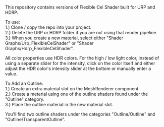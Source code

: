 This repository contains versions of Flexible Cel Shader built for URP and HDRP.

To use:\
1.) Clone / copy the repo into your project.\
2.) Delete the URP or HDRP folder if you are not using that render pipeline.\
3.) When you create a new material, select either "Shader Graphs/Urp_FlexibleCelShader" or "Shader Graphs/Hdrp_FlexibleCelShader".

All color properties use HDR colors. For the high / low light color, instead of using a separate slider for the intensity, click on the color itself and either adjust the HDR color's intensity slider at the bottom or manually enter a value. 

To Add an Outline:\
1.) Create an extra material slot on the MeshRenderer component.\
2.) Create a meterial using one of the outline shaders found under the "Outline" category.\
3.) Place the outline material in the new material slot.

You'll find two outline shaders under the categories "Outline/Outline" and "Outline/TransparentOutline".
